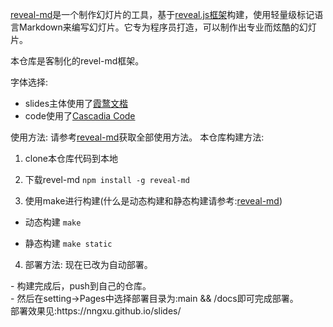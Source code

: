 [reveal-md](https://github.com/webpro/reveal-md)是一个制作幻灯片的工具，基于[reveal.js框架](https://revealjs.com/)构建，使用轻量级标记语言Markdown来编写幻灯片。它专为程序员打造，可以制作出专业而炫酷的幻灯片。

本仓库是客制化的revel-md框架。

字体选择:
- slides主体使用了[霞鹜文楷](https://github.com/lxgw/LxgwWenKai)
- code使用了[Cascadia Code](https://github.com/microsoft/cascadia-code)

使用方法:
请参考[reveal-md](https://github.com/webpro/reveal-md)获取全部使用方法。
本仓库构建方法:
1. clone本仓库代码到本地

2. 下载revel-md
`npm install -g reveal-md`

3. 使用make进行构建(什么是动态构建和静态构建请参考:[reveal-md](https://github.com/webpro/reveal-md))
- 动态构建
`make`

- 静态构建
`make static`

4. 部署方法:
现在已改为自动部署。
<div>- 构建完成后，push到自己的仓库。</div>
<div>- 然后在setting->Pages中选择部署目录为:main && /docs即可完成部署。</div>
部署效果见:https://nngxu.github.io/slides/
